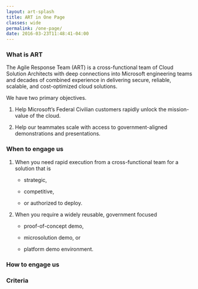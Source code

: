 ```yaml
---
layout: art-splash
title: ART in One Page
classes: wide
permalink: /one-page/
date: 2016-03-23T11:48:41-04:00
---
```


### What is ART

The Agile Response Team (ART) is a cross-functional team of Cloud Solution Architects with deep connections into Microsoft engineering teams and decades of combined experience in delivering secure, reliable, scalable, and cost-optimized cloud solutions.​​​​​​​

We have two primary objectives.

1. Help Microsoft’s Federal Civilian customers rapidly unlock the mission-value of the cloud.

2. Help our teammates scale with access to government-aligned demonstrations and presentations.

### When to engage us

1. When you need rapid execution from a cross-functional team for a solution that is

   * strategic,
  
   * competitive,
  
   * or authorized to deploy.

2. When you require a widely reusable, government focused

     * proof-of-concept demo,

     * microsolution demo, or

     * platform demo environment.

### How to engage us

### Criteria
